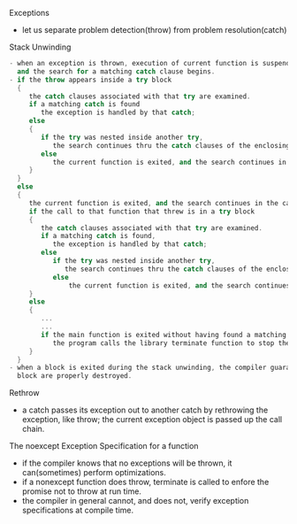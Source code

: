 Exceptions
- let us separate problem detection(throw) from problem resolution(catch)


Stack Unwinding
```cpp
- when an exception is thrown, execution of current function is suspended
  and the search for a matching catch clause begins.
- if the throw appears inside a try block
  {
     the catch clauses associated with that try are examined.
     if a matching catch is found
        the exception is handled by that catch;
     else
     {
        if the try was nested inside another try,
           the search continues thru the catch clauses of the enclosing trys;
        else
           the current function is exited, and the search continues in the calling function;
     }
  }
  else
  {
     the current function is exited, and the search continues in the calling function
     if the call to that function that threw is in a try block
     {
        the catch clauses associated with that try are examined.
        if a matching catch is found,
           the exception is handled by that catch;
        else
           if the try was nested inside another try,
              the search continues thru the catch clauses of the enclosing trys;
           else
               the current function is exited, and the search continues in the calling function;
     }
     else
     {
        ...
        ...
        if the main function is exited without having found a matching catch,
           the program calls the library terminate function to stop the execution of the program.
     }
  }
- when a block is exited during the stack unwinding, the compiler guarantees that objects created in that
  block are properly destroyed.
```

Rethrow
- a catch passes its exception out to another catch by rethrowing the exception, like throw;
  the current exception object is passed up the call chain.

The noexcept Exception Specification for a function
- if the compiler knows that no exceptions will be thrown, it can(sometimes) perform optimizations.
- if a nonexcept function does throw, terminate is called to enfore the promise not to throw at run time.
- the compiler in general cannot, and does not, verify exception specifications at compile time.
